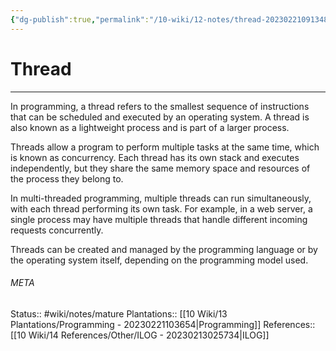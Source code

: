 ```yaml
---
{"dg-publish":true,"permalink":"/10-wiki/12-notes/thread-20230221091348/","tags":["wiki/courses/ilog","wiki/meta/to-flash -"]}
---
```


# Thread
---
In programming, a thread refers to the smallest sequence of instructions that can be scheduled and executed by an operating system. A thread is also known as a lightweight process and is part of a larger process.

Threads allow a program to perform multiple tasks at the same time, which is known as concurrency. Each thread has its own stack and executes independently, but they share the same memory space and resources of the process they belong to.

In multi-threaded programming, multiple threads can run simultaneously, with each thread performing its own task. For example, in a web server, a single process may have multiple threads that handle different incoming requests concurrently.

Threads can be created and managed by the programming language or by the operating system itself, depending on the programming model used.



###### META
Status:: #wiki/notes/mature 
Plantations:: [[10 Wiki/13 Plantations/Programming - 20230221103654\|Programming]]
References:: [[10 Wiki/14 References/Other/ILOG - 20230213025734\|ILOG]]
